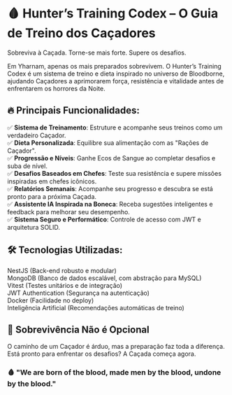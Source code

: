 # 🩸 Hunter’s Training Codex – O Guia de Treino dos Caçadores
Sobreviva à Caçada. Torne-se mais forte. Supere os desafios.

Em Yharnam, apenas os mais preparados sobrevivem. O Hunter’s Training Codex é um sistema de treino e dieta inspirado no universo de Bloodborne, ajudando Caçadores a aprimorarem força, resistência e vitalidade antes de enfrentarem os horrores da Noite.

## 🔥 Principais Funcionalidades: 

✅ <b>Sistema de Treinamento</b>: Estruture e acompanhe seus treinos como um verdadeiro Caçador.<br>
✅ <b>Dieta Personalizada</b>: Equilibre sua alimentação com as "Rações de Caçador".<br>
✅ <b>Progressão e Níveis</b>: Ganhe Ecos de Sangue ao completar desafios e suba de nível.<br>
✅ <b>Desafios Baseados em Chefes</b>: Teste sua resistência e supere missões inspiradas em chefes icônicos.<br>
✅ <b>Relatórios Semanais</b>: Acompanhe seu progresso e descubra se está pronto para a próxima Caçada.<br>
✅ <b>Assistente IA Inspirada na Boneca</b>: Receba sugestões inteligentes e feedback para melhorar seu desempenho.<br>
✅ <b>Sistema Seguro e Performático</b>: Controle de acesso com JWT e arquitetura SOLID.<br>

## 🛠 Tecnologias Utilizadas:

NestJS (Back-end robusto e modular)<br>
MongoDB (Banco de dados escalável, com abstração para MySQL)<br>
Vitest (Testes unitários e de integração)<br>
JWT Authentication (Segurança na autenticação)<br>
Docker (Facilidade no deploy)<br>
Inteligência Artificial (Recomendações automáticas de treino)<br>

## 📜 Sobrevivência Não é Opcional
O caminho de um Caçador é árduo, mas a preparação faz toda a diferença. Está pronto para enfrentar os desafios? A Caçada começa agora.<br>

### 🩸 "We are born of the blood, made men by the blood, undone by the blood."